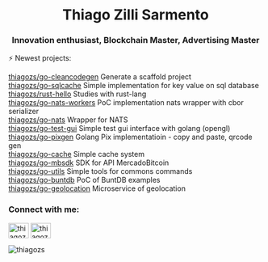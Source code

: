 <h1 align="center">Thiago Zilli Sarmento</h1>
<h3 align="center">Innovation enthusiast, Blockchain Master, Advertising Master</h3>

⚡ Newest projects:

[thiagozs/go-cleancodegen](https://github.com/thiagozs/go-cleancodegen) Generate a scaffold project<br/>
[thiagozs/go-sqlcache](https://github.com/thiagozs/go-sqlcache) Simple implementation for key value on sql database<br/>
[thiagozs/rust-hello](https://github.com/thiagozs/rust-hello) Studies with rust-lang<br/>
[thiagozs/go-nats-workers](https://github.com/thiagozs/go-nats-workers) PoC implementation nats wrapper with cbor serializer<br/>
[thiagozs/go-nats](https://github.com/thiagozs/go-nats) Wrapper for NATS<br/>
[thiagozs/go-test-gui](https://github.com/thiagozs/go-test-gui) Simple test gui interface with golang (opengl)<br/>
[thiagozs/go-pixgen](https://github.com/thiagozs/go-pixgen) Golang Pix implementatioin - copy and paste, qrcode gen<br/>
[thiagozs/go-cache](https://github.com/thiagozs/go-cache) Simple cache system<br/>
[thiagozs/go-mbsdk](https://github.com/thiagozs/go-mbsdk) SDK for API MercadoBitcoin<br/>
[thiagozs/go-utils](https://github.com/thiagozs/go-utils) Simple tools for commons commands<br/>
[thiagozs/go-buntdb](https://github.com/thiagozs/go-buntdb) PoC of BuntDB examples<br/>
[thiagozs/go-geolocation](https://github.com/thiagozs/go-geolocation) Microservice of geolocation<br/>

<h3 align="left">Connect with me:</h3>
<p align="left">
<a href="https://twitter.com/thiagozs" target="blank"><img align="center" src="https://cdn.jsdelivr.net/npm/simple-icons@3.0.1/icons/twitter.svg" alt="thiagozs" height="30" width="40" /></a>
<a href="https://linkedin.com/in/thiagozs" target="blank"><img align="center" src="https://cdn.jsdelivr.net/npm/simple-icons@3.0.1/icons/linkedin.svg" alt="thiagozs" height="30" width="40" /></a>
</p>

<p align="left"> <img src="https://komarev.com/ghpvc/?username=thiagozs&label=Profile%20views&color=0e75b6&style=flat" alt="thiagozs" /> </p>


